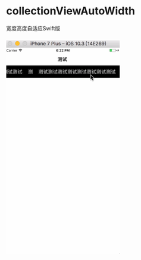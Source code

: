# collectionViewAutoWidth
宽度高度自适应Swift版
###
![image](https://github.com/XY-Wing/collectionViewAutoWidth/blob/master/GIF/autoWidth.gif)

